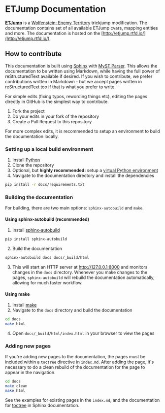 # ETJump Documentation
[**ETJump**](http://etjump.com) is a [Wolfenstein: Enemy Territory](https://en.wikipedia.org/wiki/Wolfenstein:_Enemy_Territory) trickjump modification. The documentation contains set of all available ETJump cvars, mapping entities and more. The documentation is hosted on the [http://etjump.rtfd.io/](http://etjump.rtfd.io/). 

## How to contribute

This documentation is built using [Sphinx](https://www.sphinx-doc.org/en/master/) with [MyST Parser](https://myst-parser.readthedocs.io/en/latest/). This allows the documentation to be written using Markdown, while having the full power of reStructuredText available if desired. If you wish to contribute, we prefer contributions written in Markdown - but we accept pages written in reStructuredText too if that is what you prefer to write.

For simple edits (fixing typos, rewording things etc), editing the pages directly in GitHub is the simplest way to contribute.

1. Fork the project
2. Do your edits in your fork of the repository
3. Create a Pull Request to this repository

For more complex edits, it is recommended to setup an environment to build the documentation locally.

### Setting up a local build environment

1. Install [Python](https://www.python.org/)
2. Clone the repository
3. Optional, but **highly recommended:** setup a [virtual Python environment](https://docs.python.org/3/library/venv.html)
4. Navigate to the documentation directory and install the dependencies
```sh
pip install -r docs/requirements.txt
```

### Building the documentation

For building, there are two main options: `sphinx-autobuild` and `make`.

#### Using sphinx-autobuild (recommended)
1. Install [sphinx-autobuild](https://pypi.org/project/sphinx-autobuild/)
```sh
pip install sphinx-autobuild
```
2. Build the documentation
```sh
sphinx-autobuild docs docs/_build/html
```
3. This will start an HTTP server at http://127.0.0.1:8000 and monitors changes in the `docs` directory. Whenever you make changes to the pages, `sphinx-autobuild` will rebuild the documentation automatically, allowing for much faster workflow.

#### Using make
1. Install [make](https://www.gnu.org/software/make)
2. Navigate to the `docs` directory and build the documentation
```sh
cd docs
make html
```
4. Open `docs/_build/html/index.html` in your browser to view the pages

### Adding new pages

If you're adding new pages to the documentation, the pages must be included within a `toctree` directive in `index.md`. After adding the page, it's necessary to do a clean rebuild of the documentation for the page to appear in the navigation.

```sh
cd docs
make clean
make html
```

See the examples for existing pages in the `index.md`, and the documentation for [toctree](https://www.sphinx-doc.org/en/master/usage/restructuredtext/directives.html#directive-toctree) in Sphinx documentation.
